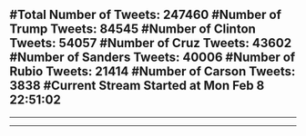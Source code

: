 #Total Number of Tweets: 247460 
#Number of Trump Tweets: 84545
#Number of Clinton Tweets: 54057
#Number of Cruz Tweets: 43602
#Number of Sanders Tweets: 40006
#Number of Rubio Tweets: 21414
#Number of Carson Tweets: 3838
#Current Stream Started at Mon Feb  8 22:51:02
---
---
---
